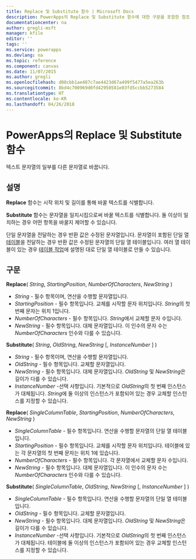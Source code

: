 ```yaml
---
title: Replace 및 Substitute 함수 | Microsoft Docs
description: PowerApps의 Replace 및 Substitute 함수에 대한 구문을 포함한 참조 정보
documentationcenter: na
author: gregli-msft
manager: kfile
editor: ''
tags: ''
ms.service: powerapps
ms.devlang: na
ms.topic: reference
ms.component: canvas
ms.date: 11/07/2015
ms.author: gregli
ms.openlocfilehash: d08cbb1ae487c7ae4423d67a499f5477a5ea263b
ms.sourcegitcommit: 8bd4c700969d0fd42950581e03fd5ccbb5273584
ms.translationtype: HT
ms.contentlocale: ko-KR
ms.lasthandoff: 04/26/2018
---
```

# <a name="replace-and-substitute-functions-in-powerapps"></a>PowerApps의 Replace 및 Substitute 함수
텍스트 문자열의 일부를 다른 문자열로 바꿉니다.

## <a name="description"></a>설명
**Replace** 함수는 시작 위치 및 길이를 통해 바꿀 텍스트를 식별합니다.  

**Substitute** 함수는 문자열을 일치시킴으로써 바꿀 텍스트를 식별합니다.  둘 이상이 일치하는 경우 어떤 항목을 바꿀지 제어할 수 있습니다.

단일 문자열을 전달하는 경우 반환 값은 수정된 문자열입니다.  문자열이 포함된 단일 열 [테이블](../working-with-tables.md)을 전달하는 경우 반환 값은 수정된 문자열의 단일 열 테이블입니다. 여러 열 테이블이 있는 경우 [테이블 작업](../working-with-tables.md)에 설명된 대로 단일 열 테이블로 만들 수 있습니다.

## <a name="syntax"></a>구문
**Replace**( *String*, *StartingPosition*, *NumberOfCharacters*, *NewString* )

* *String* - 필수 항목이며, 연산을 수행할 문자열입니다.
* *StartingPosition* - 필수 항목입니다.  교체를 시작할 문자 위치입니다. *String*의 첫 번째 문자는 위치 1입니다.
* *NumberOfCharacters* - 필수 항목입니다.  *String*에서 교체할 문자 수입니다.
* *NewString* - 필수 항목입니다.  대체 문자열입니다. 이 인수의 문자 수는 *NumberOfCharacters* 인수와 다를 수 있습니다.

**Substitute**( *String*, *OldString*, *NewString* [, *InstanceNumber* ] )

* *String* - 필수 항목이며, 연산을 수행할 문자열입니다.
* *OldString* - 필수 항목입니다.  교체할 문자열입니다.
* *NewString* - 필수 항목입니다.  대체 문자열입니다. *OldString* 및 *NewString*은 길이가 다를 수 있습니다.
* *InstanceNumber* -선택 사항입니다. 기본적으로 *OldString*의 첫 번째 인스턴스가 대체됩니다. *String*에 둘 이상의 인스턴스가 포함되어 있는 경우 교체할 인스턴스를 지정할 수 있습니다.

**Replace**( *SingleColumnTable*, *StartingPosition*, *NumberOfCharacters*, *NewString* )

* *SingleColumnTable* - 필수 항목입니다. 연산을 수행할 문자열의 단일 열 테이블입니다.
* *StartingPosition* - 필수 항목입니다.  교체를 시작할 문자 위치입니다.  테이블에 있는 각 문자열의 첫 번째 문자는 위치 1에 있습니다.
* *NumberOfCharacters* - 필수 항목입니다.  각 문자열에서 교체할 문자 수입니다.
* *NewString* - 필수 항목입니다.  대체 문자열입니다. 이 인수의 문자 수는 *NumberOfCharacters* 인수와 다를 수 있습니다.

**Substitute**( *SingleColumnTable*, *OldString*, *NewString* [, *InstanceNumber* ] )

* *SingleColumnTable* - 필수 항목입니다. 연산을 수행할 문자열의 단일 열 테이블입니다.
* *OldString* - 필수 항목입니다.  교체할 문자열입니다.
* *NewString* - 필수 항목입니다.  대체 문자열입니다. *OldString* 및 *NewString*은 길이가 다를 수 있습니다.
* *InstanceNumber* -선택 사항입니다. 기본적으로 *OldString*의 첫 번째 인스턴스가 대체됩니다. 테이블에 둘 이상의 인스턴스가 포함되어 있는 경우 교체할 인스턴스를 지정할 수 있습니다.

